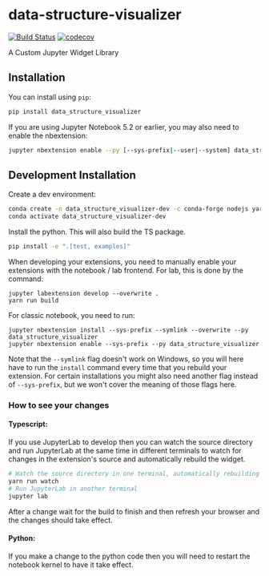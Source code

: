 
# data-structure-visualizer

[![Build Status](https://travis-ci.org/romero-jose/data-structure-visualizer.svg?branch=master)](https://travis-ci.org/romero-jose/data_structure_visualizer)
[![codecov](https://codecov.io/gh/romero-jose/data-structure-visualizer/branch/master/graph/badge.svg)](https://codecov.io/gh/romero-jose/data-structure-visualizer)


A Custom Jupyter Widget Library

## Installation

You can install using `pip`:

```bash
pip install data_structure_visualizer
```

If you are using Jupyter Notebook 5.2 or earlier, you may also need to enable
the nbextension:
```bash
jupyter nbextension enable --py [--sys-prefix|--user|--system] data_structure_visualizer
```

## Development Installation

Create a dev environment:
```bash
conda create -n data_structure_visualizer-dev -c conda-forge nodejs yarn python jupyterlab
conda activate data_structure_visualizer-dev
```

Install the python. This will also build the TS package.
```bash
pip install -e ".[test, examples]"
```

When developing your extensions, you need to manually enable your extensions with the
notebook / lab frontend. For lab, this is done by the command:

```
jupyter labextension develop --overwrite .
yarn run build
```

For classic notebook, you need to run:

```
jupyter nbextension install --sys-prefix --symlink --overwrite --py data_structure_visualizer
jupyter nbextension enable --sys-prefix --py data_structure_visualizer
```

Note that the `--symlink` flag doesn't work on Windows, so you will here have to run
the `install` command every time that you rebuild your extension. For certain installations
you might also need another flag instead of `--sys-prefix`, but we won't cover the meaning
of those flags here.

### How to see your changes
#### Typescript:
If you use JupyterLab to develop then you can watch the source directory and run JupyterLab at the same time in different
terminals to watch for changes in the extension's source and automatically rebuild the widget.

```bash
# Watch the source directory in one terminal, automatically rebuilding when needed
yarn run watch
# Run JupyterLab in another terminal
jupyter lab
```

After a change wait for the build to finish and then refresh your browser and the changes should take effect.

#### Python:
If you make a change to the python code then you will need to restart the notebook kernel to have it take effect.
